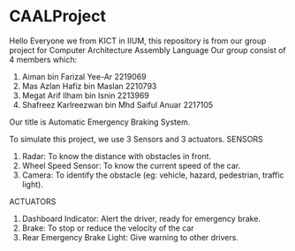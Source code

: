 # CAALProject
Hello Everyone we from KICT in IIUM, this repository is from our group project for Computer Architecture Assembly Language
Our group consist of 4 members which:
1. Aiman bin Farizal Yee-Ar 2219069
2. Mas Azlan Hafiz bin Maslan 2210793
3. Megat Arif Ilham bin Isnin 2213969
4. Shafreez Karlreezwan bin Mhd Saiful Anuar 2217105

Our title is Automatic Emergency Braking System. 

To simulate this project, we use 3 Sensors and 3 actuators.
SENSORS
1. Radar: To know the distance with obstacles in front.
2. Wheel Speed Sensor: To know the current speed of the car.
3. Camera: To identify the obstacle (eg: vehicle, hazard, pedestrian, traffic light).
   
ACTUATORS
1. Dashboard Indicator: Alert the driver, ready for emergency brake.
2. Brake: To stop or reduce the velocity of the car
3. Rear Emergency Brake Light: Give warning to other drivers.
